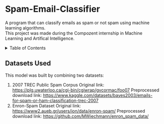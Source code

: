 # Spam-Email-Classifier
A program that can classify emails as spam or not spam using machine learning algorithms. </br>
This project was made during the Compozent internship in Machine Learning and Artifical Intelligence.

<!-- TABLE OF CONTENTS -->
<details>
  <summary>Table of Contents</summary>
  <ol>
    <li>
      <a href="#about-the-project">About The Project</a>
      <ul>
        <li><a href="#built-with">Built With</a></li>
      </ul>
    </li>
    <li>
      <a href="#getting-started">Getting Started</a>
      <ul>
        <li><a href="#prerequisites">Prerequisites</a></li>
        <li><a href="#installation">Installation</a></li>
      </ul>
    </li>
    <li><a href="#usage">Usage</a></li>
    <li><a href="#roadmap">Roadmap</a></li>
    <li><a href="#contributing">Contributing</a></li>
    <li><a href="#license">License</a></li>
    <li><a href="#contact">Contact</a></li>
    <li><a href="#acknowledgments">Acknowledgments</a></li>
  </ol>
</details>

## Datasets Used
This model was built by combining two datasets:
  1. 2007 TREC Public Spam Corpus
  Original link: https://plg.uwaterloo.ca/cgi-bin/cgiwrap/gvcormac/foo07
  Preprocessed download link: https://www.kaggle.com/datasets/bayes2003/emails-for-spam-or-ham-classification-trec-2007
  2. Enron-Spam Dataset
  Original link: https://www2.aueb.gr/users/ion/data/enron-spam/
  Preprocessed download link: https://github.com/MWiechmann/enron_spam_data/
